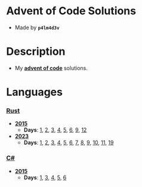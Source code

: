 # Advent of Code Solutions
  
  - Made by **```p4lm4d3v```**

# Description
  
  - My **[advent of code](https://adventofcode.com/)** solutions. 

# Languages
  
  ### [Rust](https://www.rust-lang.org/)
  
  - **[2015](https://github.com/p4lm4d3v/advent-of-code/tree/main/Rust/year-2015)**
    - **Days**: 
    [1](https://github.com/p4lm4d3v/advent-of-code/tree/main/Rust/year-2015/day-1),
    [2](https://github.com/p4lm4d3v/advent-of-code/tree/main/Rust/year-2015/day-2),
    [3](https://github.com/p4lm4d3v/advent-of-code/tree/main/Rust/year-2015/day-3),
    [4](https://github.com/p4lm4d3v/advent-of-code/tree/main/Rust/year-2015/day-4),
    [5](https://github.com/p4lm4d3v/advent-of-code/tree/main/Rust/year-2015/day-5),
    [6](https://github.com/p4lm4d3v/advent-of-code/tree/main/Rust/year-2015/day-6),
    [9](https://github.com/p4lm4d3v/advent-of-code/tree/main/Rust/year-2015/day-9),
    [12](https://github.com/p4lm4d3v/advent-of-code/tree/main/Rust/year-2015/day-12)
  - **[2023](https://github.com/p4lm4d3v/advent-of-code/tree/main/Rust/year-2023)**
    - **Days**: 
    [1](https://github.com/p4lm4d3v/advent-of-code/tree/main/Rust/year-2023/day-1),
    [2](https://github.com/p4lm4d3v/advent-of-code/tree/main/Rust/year-2023/day-2),
    [3](https://github.com/p4lm4d3v/advent-of-code/tree/main/Rust/year-2023/day-3),
    [4](https://github.com/p4lm4d3v/advent-of-code/tree/main/Rust/year-2023/day-4),
    [5](https://github.com/p4lm4d3v/advent-of-code/tree/main/Rust/year-2023/day-5),
    [6](https://github.com/p4lm4d3v/advent-of-code/tree/main/Rust/year-2023/day-6),
    [7](https://github.com/p4lm4d3v/advent-of-code/tree/main/Rust/year-2023/day-7),
    [8](https://github.com/p4lm4d3v/advent-of-code/tree/main/Rust/year-2023/day-8),
    [9](https://github.com/p4lm4d3v/advent-of-code/tree/main/Rust/year-2023/day-9),
    [10](https://github.com/p4lm4d3v/advent-of-code/tree/main/Rust/year-2023/day-10),
    [11](https://github.com/p4lm4d3v/advent-of-code/tree/main/Rust/year-2023/day-11),
    [19](https://github.com/p4lm4d3v/advent-of-code/tree/main/Rust/year-2023/day-19)

  ### [C#](https://learn.microsoft.com/en-us/dotnet/csharp/)

  - **[2015](https://github.com/p4lm4d3v/advent-of-code/tree/main/C%23/year-2015)**
    - **Days**: 
    [1](https://github.com/p4lm4d3v/advent-of-code/tree/main/C%23/year-2015/day-1), 
    [3](https://github.com/p4lm4d3v/advent-of-code/tree/main/C%23/year-2015/day-3), 
    [4](https://github.com/p4lm4d3v/advent-of-code/tree/main/C%23/year-2015/day-4), 
    [5](https://github.com/p4lm4d3v/advent-of-code/tree/main/C%23/year-2015/day-5), 
    [6](https://github.com/p4lm4d3v/advent-of-code/tree/main/C%23/year-2015/day-6)